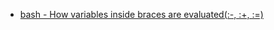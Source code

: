 * [bash - How variables inside braces are evaluated(:-, :+, :=)](https://unix.stackexchange.com/questions/286335/how-variables-inside-braces-are-evaluated)